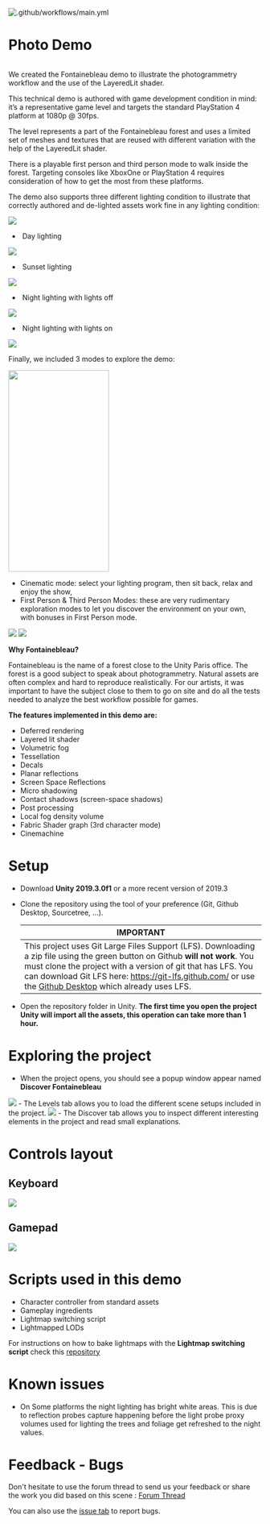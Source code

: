 ![.github/workflows/main.yml](https://github.com/LiamAtDeepFreeze/FontainebleauDemo/workflows/.github/workflows/main.yml/badge.svg?branch=master)

# Photo Demo

<img src = "https://forum.unity.com/proxy.php?image=https%3A%2F%2Fblogs.unity3d.com%2Fwp-content%2Fuploads%2F2018%2F03%2Fimage5-1280x720.png&hash=d4dd82baaada0823f75c693064c8c964" title = "Fontainebleau title screen" alt >

We created the Fontainebleau demo to illustrate the photogrammetry workflow and the use of the LayeredLit shader. 

This technical demo is authored with game development condition in mind: it’s a representative game level and targets the standard PlayStation 4 platform at 1080p @ 30fps. 

The level represents a part of the Fontainebleau forest and uses a limited set of meshes and textures that are reused with different variation with the help of the LayeredLit shader. 

There is a playable first person and third person mode to walk inside the forest. Targeting consoles like XboxOne or PlayStation 4 requires consideration of how to get the most from these platforms.

The demo also supports three different lighting condition to illustrate that correctly authored and de-lighted assets work fine in any lighting condition:

<img src = "https://github.com/Unity-Technologies/FontainebleauDemo/blob/master/Documentation/Images/0.PNG" >

- ​    Day lighting
<img src = "https://github.com/Unity-Technologies/FontainebleauDemo/blob/master/Documentation/Images/3.PNG" >

- ​    Sunset lighting
<img src = "https://github.com/Unity-Technologies/FontainebleauDemo/blob/master/Documentation/Images/5.PNG" >

- ​    Night lighting with lights off
<img src = "https://github.com/Unity-Technologies/FontainebleauDemo/blob/master/Documentation/Images/6.PNG" >

- ​    Night lighting with lights on
<img src = "https://github.com/Unity-Technologies/FontainebleauDemo/blob/master/Documentation/Images/7.PNG" >

Finally, we included 3 modes to explore the demo:

<img src = "https://github.com/Unity-Technologies/FontainebleauDemo/blob/master/Documentation/Images/1.PNG" title = "Fontainebleau menu screen" alt width="200" height="400" >

-   Cinematic mode: select your lighting program, then sit back, relax and enjoy the show,
-   First Person & Third Person Modes: these are very rudimentary exploration modes to let you discover the environment on your own, with bonuses in First Person mode.

<img src = "https://github.com/Unity-Technologies/FontainebleauDemo/blob/master/Documentation/Images/11.PNG" >
<img src = "https://github.com/Unity-Technologies/FontainebleauDemo/blob/master/Documentation/Images/4.PNG" >

**Why Fontainebleau?**

Fontainebleau is the name of a forest close to the Unity Paris office. The forest is a good subject to speak about photogrammetry. Natural assets are often complex and hard to reproduce realistically. For our artists, it was important to have the subject close to them to go on site and do all the tests needed to analyze the best workflow possible for games.

**The features implemented in this demo are:**

- Deferred rendering
- Layered lit shader
- Volumetric fog
- Tessellation
- Decals
- Planar reflections
- Screen Space Reflections
- Micro shadowing
- Contact shadows (screen-space shadows)
- Post processing
- Local fog density volume
- Fabric Shader graph (3rd character mode)
- Cinemachine

# Setup

- Download **Unity 2019.3.0f1** or a more recent version of 2019.3

- Clone the repository using the tool of your preference (Git, Github Desktop, Sourcetree, ...). 

  | IMPORTANT                                                    |
  | ------------------------------------------------------------ |
  | This project uses Git Large Files Support (LFS). Downloading a zip file using the green button on Github **will not work**. You must clone the project with a version of git that has LFS. You can download Git LFS here: <https://git-lfs.github.com/> or use the [Github Desktop](https://desktop.github.com/) which already uses LFS. |

- Open the repository folder in Unity. **The first time you open the project Unity will import all the assets, this operation can take more than 1 hour.**

# Exploring the project

- When the project opens, you should see a popup window appear named **Discover Fontainebleau**
<img src = "https://github.com/Unity-Technologies/FontainebleauDemo/blob/master/Documentation/Images/DiscoverLevels.png" >
  - The Levels tab allows you to load the different scene setups included in the project.
<img src = "https://github.com/Unity-Technologies/FontainebleauDemo/blob/master/Documentation/Images/DiscoverItems.png" >
  - The Discover tab allows you to inspect different interesting elements in the project and read small explanations.

# Controls layout

## Keyboard

<img src = "https://github.com/Unity-Technologies/FontainebleauDemo/blob/master/Documentation/Images/8.PNG" >

## Gamepad

<img src = "https://github.com/Unity-Technologies/FontainebleauDemo/blob/master/Documentation/Images/9.PNG" >

# Scripts used in this demo

- Character controller from standard assets
- Gameplay ingredients
- Lightmap switching script
- Lightmapped LODs

For instructions on how to bake lightmaps with the **Lightmap switching script** check this [repository](https://github.com/laurenth-unity/lightmap-switching-tool)

# Known issues

- On Some platforms the night lighting has bright white areas. This is due to reflection probes capture happening before the light probe proxy volumes used for lighting the trees and foliage get refreshed to the night values.

# Feedback - Bugs

Don't hesitate to use the forum thread to send us your feedback or share the work you did based on this scene :
[Forum Thread](https://forum.unity.com/threads/photogrammetry-in-unity-making-real-world-objects-into-digital-assets.521946/)

You can also use the [issue tab](https://github.com/Unity-Technologies/FontainebleauDemo/issues) to report bugs.
